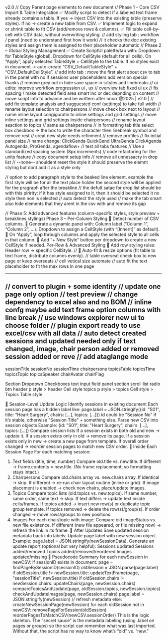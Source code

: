 v2.0
//   Copy Parent page elements to new document
//   Phase 1 – Core CSV Import & Table Integration
    ✅ Modify script to detect if a labeled text frame already contains a table.
    If yes → inject CSV into the existing table (preserve styles).
    If no → create a new table from CSV.
    ✅ Implement logic to expand or shrink table to fit CSV (add/remove rows & columns).
    ✅ Fill table cell-by-cell with CSV data, without overwriting styling.
// add styling tab : workflow / panel (need to understand first how it work)
// it checks the doc existing styles and assign them is assigned to their placeholder automatic
//  Phase 2 – Global Styling Management
    ✅ Create ScriptUI palette/tab with:
    Dropdown for TableStyle (global).
    Dropdown for CellStyle (default for all cells).
    On “Apply”, apply selected TableStyle + CellStyle to the table.
    If no styles exist in document → auto-create “CSV_DefaultTableStyle” + “CSV_DefaultCellStyle”.
//  add info tab : move the first alert about csv to tab in the panel with no if sessions user placeholders add version special thanks
//  remove grey out in hide save space in srtyles and linebreaks
//  ui edits: improve workflow progression ui , ux
//  overview tab fixed ui ux
// fix spacing / make detected field area smart inc or dec depnding on content
//  move script info to advance and be writtern after noorr @2025 | v2.0 | 
//  add fix template analysis and sugguested conf (settings) to take full width
//  rename layout selection to chairpersons
//  move check box next to layout
//  name inline layout congiguratin to inline settings and grid settings
//  move inline settings and grid settings inside chairpersons
//  rename layout sesction to topics
// same as chairpersons
//  in formatting tab title select box checkbox -> the box to write the character then linebreak symbol and remove rest
//  creat new style needs refinment
//  remove profiles
// fix initial panel size
// name change: ClickGenda QuickGend UltraGenda ClickAgenda Autogenda, ProGenda, agendaflow+
//  test all tabs features
//  Use a standardized spacing system (8px increments)
//  code refactoring for the units feature
// copy document setup info
//  remove all unnessacry in drop list 
// --none-- shouldent reset the style it should preserve the elemnt styling but dont add it as a style only




//  option to add paragraph style to the beaked line element. example the first style will be for all the text place holder the second style will be applied for the pragraph after the breakline
// the defult satae for drop list should be with this piririty: if it has style assigned to it, then it should be selected it no style then non is selected
// auto detect the style used
// make the tab smart also hide elements that they arent in the csv with and remove its gap



//  Phase 5: Add advanced features (column-specific styles, style preview + breaklines stylings)
    Phase 3 – Per-Column Styling
    🔲 Detect number of CSV columns.
    🔲 Generate a dynamic panel with:
    Column label (“Column 1”, “Column 2”, …).
    Dropdown to assign a CellStyle (with “[Inherit]” as default).
    🔲 On “Apply”, loop through columns and apply the selected style to all cells in that column.
    🔲 Add “+ New Style” button per dropdown to create a new CellStyle if needed.
    Per-Row & Advanced Styling
    🔲 Add row styling rules:
    Header row → specific CellStyle.
//  🔲 Auto-fit & resize options (fit table to text frame, distribute columns evenly).
//  table overseat check box to new page or keep overseats
// cell vetical size automate
// auto fit the text placeholder to fit the max rows in one page





--------------------------------------------------------------------------------------
// convert to plugin + some identity
// update one page only option
// test preview
// change dependency to excel also and no BOM
// inline confg maybe add text frame option columns with line break
// use windows explorer new ui to choose folder
// plugin export ready to use excel/csv with all data
// auto detect created sessions and updated needed only if text changed, image, chair person added or removed session added or reve
// add ataglange mode
--------------------------------------------------------------------------------------
sessionTitle
sessionNo
sessionTime
chairpersons
topicsTable
topicsTime
topicsTopic
topicsSpeaker
chairAvatar
chairFlag


Section Dropdown Checkboxes text input field panel section scroll list  radio btn
header p style > header Cell style
topics p style > topics Cell style > Topics Table style









🔹 Session-Level Update Logic
Identify sessions in existing document
Each session page has a hidden label like:
page.label = JSON.stringify({id: "S01", title: "Heart Surgery", chairs: [...], topics: [...]})
id could be "Session No" if it’s stable, otherwise "Session Title" + something else.
Parse new CSV into session objects
Example: {id: "S01", title: "Heart Surgery", chairs: [...], topics: [...]}
Compare session lists
If a session exists in both old and new → update it.
If a session exists only in old → remove its page.
If a session exists only in new → create a new page from template.
If overall order changed → reorder session pages to match new CSV order.
🔹 Inside Each Session Page
For each matching session:
1. Text fields (title, time, number)
Compare old.title vs. new.title.
If different → frame.contents = new.title.
(No frame replacement, so formatting stays intact.)
2. Chairpersons
Compare old.chairs array vs. new.chairs array.
If identical → skip.
If different → re-run chair layout routine (inline or grid).
If image placement is enabled → check new chairs, place/update images.
3. Topics
Compare topic lists (old.topics vs. new.topics).
If same number, same order, same text → skip.
If text differs → update text inside cells/frames.
If topics added → insert new row(s) or duplicate topic group template.
If topics removed → delete the row(s)/group(s).
If order changed → move rows/groups to new positions.
4. Images
For each chair/topic with image:
Compare old imageStatus vs. new file existence.
If different (new file appeared, or file missing now) → refresh the link in its frame.
🔹 After Updates
Save updated session metadata back into labels:
Update page.label with new session object.
Example: page.label = JSON.stringify(newSessionData).
Generate an update report (optional but very helpful):
Sessions updated
Sessions added/removed
Topics added/removed/reordered
Images updated/missing
🔹 Pseudocode Summary
for each newSession in newCSV:
    if sessionID exists in document:
        page = findPageBySessionID(sessionID)
        oldSession = JSON.parse(page.label)
        if oldSession.title != newSession.title:
            updateTextFrame(page, "sessionTitle", newSession.title)
        if oldSession.chairs != newSession.chairs:
            updateChairs(page, newSession.chairs)
        compareTopicsAndUpdate(page, oldSession.topics, newSession.topics)
        checkAndUpdateImages(page, newSession.chairs)
        page.label = JSON.stringify(newSession) // refresh metadata
    else:
        createNewSessionPage(newSession)
for each oldSession not in newCSV:
    removePageForSession(oldSession)
reorderPagesToMatchCSV(newCSV.sessionOrder)
This is the logic skeleton.
The “secret sauce” is the metadata labeling (using .label on pages or groups) so the script can remember what was last imported. Without that, the script has no way to know what’s “old” vs. “new.”